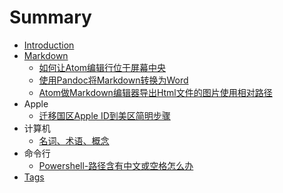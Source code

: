 # Summary

* [Introduction](README.md)
* [Markdown](markdown.md)
  * [如何让Atom编辑行位于屏幕中央](Markdown/如何让Atom编辑行位于屏幕中央.md)
  * [使用Pandoc将Markdown转换为Word](Markdown/使用Pandoc将markdown转换为word.md)
  * [Atom做Markdown编辑器导出Html文件的图片使用相对路径](Markdown/Atom做Markdown编辑器导出Html文件的图片如何使用相对路径.md)
* Apple
  * [迁移国区Apple ID到美区简明步骤](Apple/迁移国区AppleID到美区简明步骤.md)
* 计算机
  * [名词、术语、概念](Computer/名词-概念-术语.md)
* 命令行
  * [Powershell-路径含有中文或空格怎么办](命令行/Powershell-路径含有中文或空格怎么办.md)
* [Tags](tags.md)
